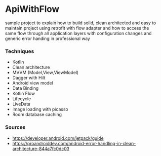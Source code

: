 # ApiWithFlow

sample project to explain how to build solid, clean architected and easy to maintain project using retrofit with flow adapter
and how to access the same flow through all application layers with configuration changes and generic error handing in professional way  

### Techniques
* Kotlin
* Clean architecture
* MVVM (Model,View,ViewModel)
* Dagger with Hilt
* Android view model
* Data Binding
* Kotlin Flow
* Lifecycle
* LiveData
* Image loading with picasso
* Room database caching

### Sources

* https://developer.android.com/jetpack/guide
* https://proandroiddev.com/android-error-handling-in-clean-architecture-844a7fc0dc03
